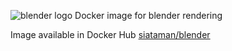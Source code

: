 ![blender logo](https://download.blender.org/branding/blender_logo.png)
Docker image for blender rendering


Image available in Docker Hub [siataman/blender](https://cloud.docker.com/repository/registry-1.docker.io/siataman/blender)

